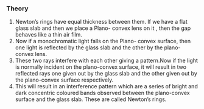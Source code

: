 ### Theory
1. Newton’s rings have equal thickness between them. If we have a flat glass slab and then we place a Plano- convex lens on it , then the gap behaves like a thin air film.<br>
2. Now if a monochromatic light falls on the Plano- convex surface, then one light is reflected by the glass slab and the other by the plano-convex lens.
3. These two rays interfere with each other giving a pattern.Now if the light is normally incident on the plano-convex surface, it will result in two reflected rays one given out by the glass slab and the other given out by the plano-convex surface respectively.
4. This will result in an interference pattern which are a series of bright and dark concentric coloured bands observed between the plano-convex surface and the glass slab. These are called Newton’s rings.
